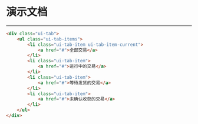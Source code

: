 # 演示文档

---

<link type="text/css" rel="stylesheet" media="screen" href="../src/tab.css">

````html
<div class="ui-tab">
    <ul class="ui-tab-items">
        <li class="ui-tab-item ui-tab-item-current">
            <a href="#">全部交易</a>
        </li>
        <li class="ui-tab-item">
            <a href="#">进行中的交易</a>
        </li>
        <li class="ui-tab-item">
            <a href="#">等待发货的交易</a>
        </li>
        <li class="ui-tab-item">
            <a href="#">未确认收获的交易</a>
        </li>
    </ul>
</div>
````
